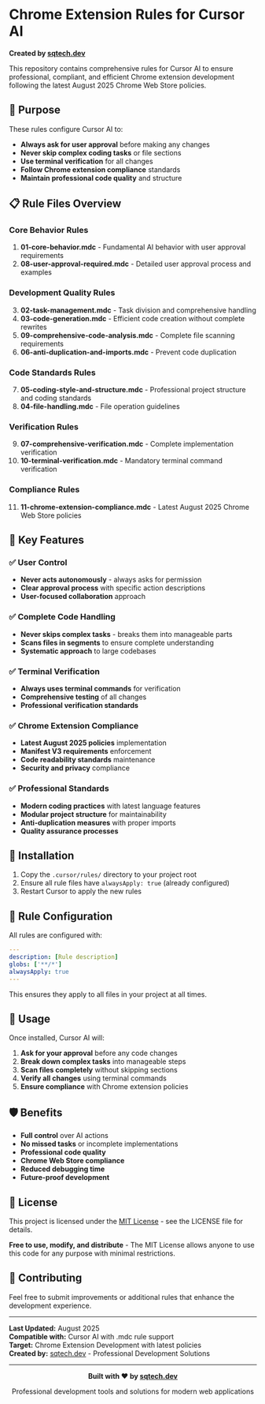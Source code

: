 # Chrome Extension Rules for Cursor AI

**Created by [sqtech.dev](https://sqtech.dev)**

This repository contains comprehensive rules for Cursor AI to ensure professional, compliant, and efficient Chrome extension development following the latest August 2025 Chrome Web Store policies.

## 🎯 Purpose

These rules configure Cursor AI to:
- **Always ask for user approval** before making any changes
- **Never skip complex coding tasks** or file sections
- **Use terminal verification** for all changes
- **Follow Chrome extension compliance** standards
- **Maintain professional code quality** and structure

## 📋 Rule Files Overview

### Core Behavior Rules
1. **01-core-behavior.mdc** - Fundamental AI behavior with user approval requirements
2. **08-user-approval-required.mdc** - Detailed user approval process and examples

### Development Quality Rules
3. **02-task-management.mdc** - Task division and comprehensive handling
4. **03-code-generation.mdc** - Efficient code creation without complete rewrites
5. **09-comprehensive-code-analysis.mdc** - Complete file scanning requirements
6. **06-anti-duplication-and-imports.mdc** - Prevent code duplication

### Code Standards Rules
7. **05-coding-style-and-structure.mdc** - Professional project structure and coding standards
8. **04-file-handling.mdc** - File operation guidelines

### Verification Rules
9. **07-comprehensive-verification.mdc** - Complete implementation verification
10. **10-terminal-verification.mdc** - Mandatory terminal command verification

### Compliance Rules
11. **11-chrome-extension-compliance.mdc** - Latest August 2025 Chrome Web Store policies

## 🚀 Key Features

### ✅ User Control
- **Never acts autonomously** - always asks for permission
- **Clear approval process** with specific action descriptions
- **User-focused collaboration** approach

### ✅ Complete Code Handling
- **Never skips complex tasks** - breaks them into manageable parts
- **Scans files in segments** to ensure complete understanding
- **Systematic approach** to large codebases

### ✅ Terminal Verification
- **Always uses terminal commands** for verification
- **Comprehensive testing** of all changes
- **Professional verification standards**

### ✅ Chrome Extension Compliance
- **Latest August 2025 policies** implementation
- **Manifest V3 requirements** enforcement
- **Code readability standards** maintenance
- **Security and privacy** compliance

### ✅ Professional Standards
- **Modern coding practices** with latest language features
- **Modular project structure** for maintainability
- **Anti-duplication measures** with proper imports
- **Quality assurance processes**

## 📁 Installation

1. Copy the `.cursor/rules/` directory to your project root
2. Ensure all rule files have `alwaysApply: true` (already configured)
3. Restart Cursor to apply the new rules

## 🔧 Rule Configuration

All rules are configured with:
```yaml
---
description: [Rule description]
globs: ['**/*']
alwaysApply: true
---
```

This ensures they apply to all files in your project at all times.

## 📖 Usage

Once installed, Cursor AI will:

1. **Ask for your approval** before any code changes
2. **Break down complex tasks** into manageable steps
3. **Scan files completely** without skipping sections
4. **Verify all changes** using terminal commands
5. **Ensure compliance** with Chrome extension policies

## 🛡️ Benefits

- **Full control** over AI actions
- **No missed tasks** or incomplete implementations
- **Professional code quality**
- **Chrome Web Store compliance**
- **Reduced debugging time**
- **Future-proof development**

## 📝 License

This project is licensed under the [MIT License](LICENSE) - see the LICENSE file for details.

**Free to use, modify, and distribute** - The MIT License allows anyone to use this code for any purpose with minimal restrictions.

## 🤝 Contributing

Feel free to submit improvements or additional rules that enhance the development experience.

---

**Last Updated:** August 2025  
**Compatible with:** Cursor AI with .mdc rule support  
**Target:** Chrome Extension Development with latest policies  
**Created by:** [sqtech.dev](https://sqtech.dev) - Professional Development Solutions

---

<div align="center">
  <p><strong>Built with ❤️ by <a href="https://sqtech.dev">sqtech.dev</a></strong></p>
  <p>Professional development tools and solutions for modern web applications</p>
</div>
